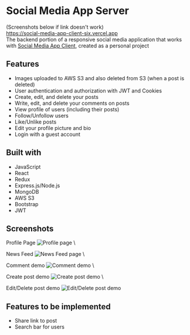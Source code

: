 # Social Media App Server
(Screenshots below if link doesn't work) \
https://social-media-app-client-six.vercel.app \
The backend portion of a responsive social media application that works with [Social Media App Client](https://github.com/97alexlo/social-media-app-client), created as a personal project

## Features
* Images uploaded to AWS S3 and also deleted from S3 (when a post is deleted)
* User authentication and authorization with JWT and Cookies
* Create, edit, and delete your posts
* Write, edit, and delete your comments on posts
* View profile of users (including their posts)
* Follow/Unfollow users
* Like/Unlike posts
* Edit your profile picture and bio
* Login with a guest account

## Built with
* JavaScript
* React
* Redux
* Express.js/Node.js
* MongoDB
* AWS S3
* Bootstrap
* JWT

## Screenshots
Profile Page
![Profile page](https://i.imgur.com/YraCDWl.png) \

News Feed
![News Feed page](https://i.imgur.com/l4XmuX6.png) \

Comment demo
![Comment demo](https://i.imgur.com/3kAGnK8.png) \

Create post demo
![Create post demo](https://i.imgur.com/zUuBIlt.png) \

Edit/Delete post demo
![Edit/Delete post demo](https://i.imgur.com/Fmq5Xdq.png)

## Features to be implemented
* Share link to post
* Search bar for users